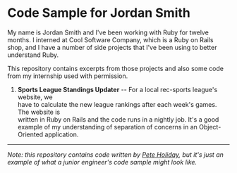 # Code Sample for Jordan Smith

My name is Jordan Smith and I've been working with Ruby for twelve months. I interned
at Cool Software Company, which is a Ruby on Rails shop, and I have a number of side
projects that I've been using to better understand Ruby.

This repository contains excerpts from those projects and also some code from my
internship used with permission.

1. **Sports League Standings Updater** -- For a local rec-sports league's website, we  
   have to calculate the new league rankings after each week's games. The website is  
   written in Ruby on Rails and the code runs in a nightly job. It's a good example
   of my understanding of separation of concerns in an Object-Oriented application.

-----
_Note: this repository contains code written by [Pete Holiday](https://github.com/toomuchpete), 
but it's just an example of what a junior engineer's code sample might look like._
